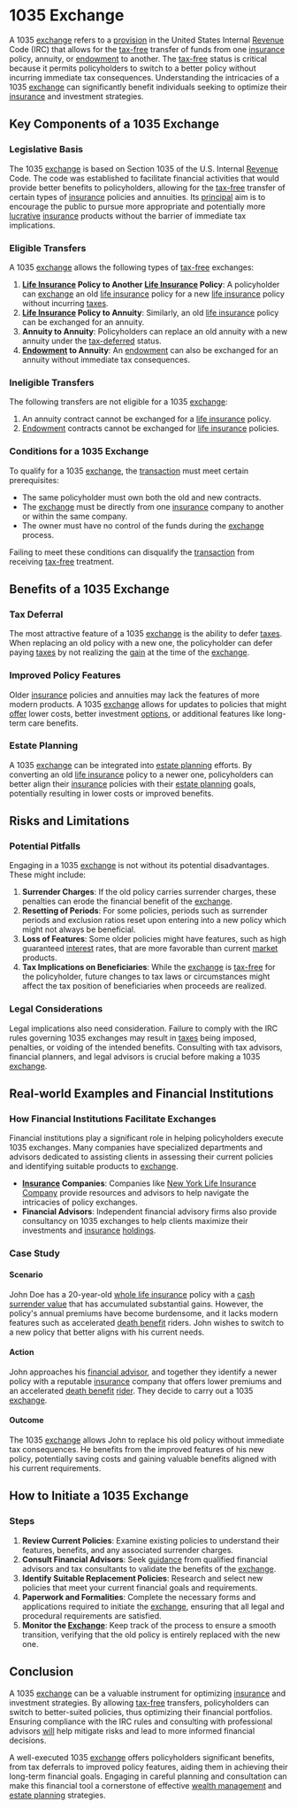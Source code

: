 # 1035 Exchange

A 1035 [exchange](../e/exchange.md) refers to a [provision](../p/provision.md) in the United States Internal [Revenue](../r/revenue.md) Code (IRC) that allows for the [tax-free](../t/tax_free.md) transfer of funds from one [insurance](../i/insurance.md) policy, annuity, or [endowment](../e/endowment.md) to another. The [tax-free](../t/tax_free.md) status is critical because it permits policyholders to switch to a better policy without incurring immediate tax consequences. Understanding the intricacies of a 1035 [exchange](../e/exchange.md) can significantly benefit individuals seeking to optimize their [insurance](../i/insurance.md) and investment strategies.

## Key Components of a 1035 Exchange

### Legislative Basis

The 1035 [exchange](../e/exchange.md) is based on Section 1035 of the U.S. Internal [Revenue](../r/revenue.md) Code. The code was established to facilitate financial activities that would provide better benefits to policyholders, allowing for the [tax-free](../t/tax_free.md) transfer of certain types of [insurance](../i/insurance.md) policies and annuities. Its [principal](../p/principal.md) aim is to encourage the public to pursue more appropriate and potentially more [lucrative](../l/lucrative.md) [insurance](../i/insurance.md) products without the barrier of immediate tax implications.

### Eligible Transfers

A 1035 [exchange](../e/exchange.md) allows the following types of [tax-free](../t/tax_free.md) exchanges:

1. **[Life Insurance](../l/life_insurance.md) Policy to Another [Life Insurance](../l/life_insurance.md) Policy**: A policyholder can [exchange](../e/exchange.md) an old [life insurance](../l/life_insurance.md) policy for a new [life insurance](../l/life_insurance.md) policy without incurring [taxes](../t/taxes.md).
2. **[Life Insurance](../l/life_insurance.md) Policy to Annuity**: Similarly, an old [life insurance](../l/life_insurance.md) policy can be exchanged for an annuity.
3. **Annuity to Annuity**: Policyholders can replace an old annuity with a new annuity under the [tax-deferred](../t/tax_deferred.md) status.
4. **[Endowment](../e/endowment.md) to Annuity**: An [endowment](../e/endowment.md) can also be exchanged for an annuity without immediate tax consequences.

### Ineligible Transfers

The following transfers are not eligible for a 1035 [exchange](../e/exchange.md):

1. An annuity contract cannot be exchanged for a [life insurance](../l/life_insurance.md) policy.
2. [Endowment](../e/endowment.md) contracts cannot be exchanged for [life insurance](../l/life_insurance.md) policies.

### Conditions for a 1035 Exchange

To qualify for a 1035 [exchange](../e/exchange.md), the [transaction](../t/transaction.md) must meet certain prerequisites:

- The same policyholder must own both the old and new contracts.
- The [exchange](../e/exchange.md) must be directly from one [insurance](../i/insurance.md) company to another or within the same company.
- The owner must have no control of the funds during the [exchange](../e/exchange.md) process.

Failing to meet these conditions can disqualify the [transaction](../t/transaction.md) from receiving [tax-free](../t/tax_free.md) treatment.

## Benefits of a 1035 Exchange

### Tax Deferral

The most attractive feature of a 1035 [exchange](../e/exchange.md) is the ability to defer [taxes](../t/taxes.md). When replacing an old policy with a new one, the policyholder can defer paying [taxes](../t/taxes.md) by not realizing the [gain](../g/gain.md) at the time of the [exchange](../e/exchange.md).

### Improved Policy Features

Older [insurance](../i/insurance.md) policies and annuities may lack the features of more modern products. A 1035 [exchange](../e/exchange.md) allows for updates to policies that might [offer](../o/offer.md) lower costs, better investment [options](../o/options.md), or additional features like long-term care benefits.

### Estate Planning

A 1035 [exchange](../e/exchange.md) can be integrated into [estate planning](../e/estate_planning.md) efforts. By converting an old [life insurance](../l/life_insurance.md) policy to a newer one, policyholders can better align their [insurance](../i/insurance.md) policies with their [estate planning](../e/estate_planning.md) goals, potentially resulting in lower costs or improved benefits.

## Risks and Limitations

### Potential Pitfalls

Engaging in a 1035 [exchange](../e/exchange.md) is not without its potential disadvantages. These might include:

1. **Surrender Charges**: If the old policy carries surrender charges, these penalties can erode the financial benefit of the [exchange](../e/exchange.md).
2. **Resetting of Periods**: For some policies, periods such as surrender periods and exclusion ratios reset upon entering into a new policy which might not always be beneficial.
3. **Loss of Features**: Some older policies might have features, such as high guaranteed [interest](../i/interest.md) rates, that are more favorable than current [market](../m/market.md) products.
4. **Tax Implications on Beneficiaries**: While the [exchange](../e/exchange.md) is [tax-free](../t/tax_free.md) for the policyholder, future changes to tax laws or circumstances might affect the tax position of beneficiaries when proceeds are realized.

### Legal Considerations

Legal implications also need consideration. Failure to comply with the IRC rules governing 1035 exchanges may result in [taxes](../t/taxes.md) being imposed, penalties, or voiding of the intended benefits. Consulting with tax advisors, financial planners, and legal advisors is crucial before making a 1035 [exchange](../e/exchange.md).

## Real-world Examples and Financial Institutions

### How Financial Institutions Facilitate Exchanges

Financial institutions play a significant role in helping policyholders execute 1035 exchanges. Many companies have specialized departments and advisors dedicated to assisting clients in assessing their current policies and identifying suitable products to [exchange](../e/exchange.md).

- **[Insurance](../i/insurance.md) Companies**: Companies like [New York Life Insurance Company](https://www.newyorklife.com) provide resources and advisors to help navigate the intricacies of policy exchanges.
- **Financial Advisors**: Independent financial advisory firms also provide consultancy on 1035 exchanges to help clients maximize their investments and [insurance](../i/insurance.md) [holdings](../h/holdings.md).

### Case Study

#### Scenario

John Doe has a 20-year-old [whole life insurance](../w/whole_life_insurance.md) policy with a [cash surrender value](../c/cash_surrender_value.md) that has accumulated substantial gains. However, the policy's annual premiums have become burdensome, and it lacks modern features such as accelerated [death benefit](../d/death_benefit.md) riders. John wishes to switch to a new policy that better aligns with his current needs.

#### Action

John approaches his [financial advisor](../f/financial_advisor.md), and together they identify a newer policy with a reputable [insurance](../i/insurance.md) company that offers lower premiums and an accelerated [death benefit](../d/death_benefit.md) [rider](../r/rider.md). They decide to carry out a 1035 [exchange](../e/exchange.md).

#### Outcome

The 1035 [exchange](../e/exchange.md) allows John to replace his old policy without immediate tax consequences. He benefits from the improved features of his new policy, potentially saving costs and gaining valuable benefits aligned with his current requirements.

## How to Initiate a 1035 Exchange

### Steps

1. **Review Current Policies**: Examine existing policies to understand their features, benefits, and any associated surrender charges.
2. **Consult Financial Advisors**: Seek [guidance](../g/guidance.md) from qualified financial advisors and tax consultants to validate the benefits of the [exchange](../e/exchange.md).
3. **Identify Suitable Replacement Policies**: Research and select new policies that meet your current financial goals and requirements.
4. **Paperwork and Formalities**: Complete the necessary forms and applications required to initiate the [exchange](../e/exchange.md), ensuring that all legal and procedural requirements are satisfied.
5. **Monitor the [Exchange](../e/exchange.md)**: Keep track of the process to ensure a smooth transition, verifying that the old policy is entirely replaced with the new one.

## Conclusion

A 1035 [exchange](../e/exchange.md) can be a valuable instrument for optimizing [insurance](../i/insurance.md) and investment strategies. By allowing [tax-free](../t/tax_free.md) transfers, policyholders can switch to better-suited policies, thus optimizing their financial portfolios. Ensuring compliance with the IRC rules and consulting with professional advisors [will](../w/will.md) help mitigate risks and lead to more informed financial decisions.

A well-executed 1035 [exchange](../e/exchange.md) offers policyholders significant benefits, from tax deferrals to improved policy features, aiding them in achieving their long-term financial goals. Engaging in careful planning and consultation can make this financial tool a cornerstone of effective [wealth management](../w/wealth_management.md) and [estate planning](../e/estate_planning.md) strategies.